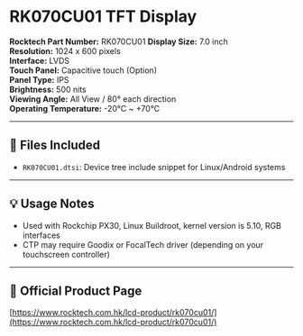 # RK070CU01 TFT Display

**Rocktech Part Number:** RK070CU01
**Display Size:** 7.0 inch  
**Resolution:** 1024 x 600 pixels  
**Interface:**  LVDS  
**Touch Panel:** Capacitive touch (Option)  
**Panel Type:** IPS  
**Brightness:** 500 nits  
**Viewing Angle:** All View / 80° each direction  
**Operating Temperature:** -20°C ~ +70°C  

---

## 📂 Files Included

- `RK070CU01.dtsi`: Device tree include snippet for Linux/Android systems

---

## 💡 Usage Notes

- Used with Rockchip PX30, Linux Buildroot, kernel version is 5.10, RGB interfaces
- CTP may require Goodix or FocalTech driver (depending on your touchscreen controller)

---

## 🔗 Official Product Page

[https://www.rocktech.com.hk/lcd-product/rk070cu01/](https://www.rocktech.com.hk/lcd-product/rk070cu01/)

